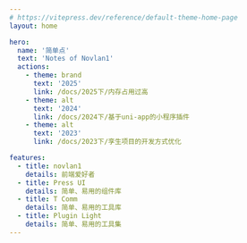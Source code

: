 ```yaml
---
# https://vitepress.dev/reference/default-theme-home-page
layout: home

hero:
  name: '简单点'
  text: 'Notes of Novlan1'
  actions:
    - theme: brand
      text: '2025'
      link: /docs/2025下/内存占用过高
    - theme: alt
      text: '2024'
      link: /docs/2024下/基于uni-app的小程序插件
    - theme: alt
      text: '2023'
      link: /docs/2023下/孪生项目的开发方式优化

features:
  - title: novlan1
    details: 前端爱好者
  - title: Press UI
    details: 简单、易用的组件库
  - title: T Comm
    details: 简单、易用的工具库
  - title: Plugin Light
    details: 简单、易用的工具集
---
```

